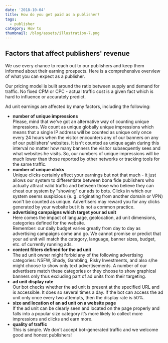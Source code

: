```yaml
---
date: '2018-10-04'
title: How do you get paid as a publisher?
tags:
  - publisher
category: How to
thumbnail: /blog/assets/illustration-7.png
---
```

## Factors that affect publishers' revenue

We use every chance to reach out to our publishers and keep them informed about their earning prospects. Here is a comprehensive overview of what you can expect as a publisher.

Our pricing model is built around the ratio between supply and demand for traffic. No fixed CPM or CPC - actual traffic cost is a given fact which is hard to influence or accurately predict.

Ad unit earnings are affected by many factors, including the following:

* **number of unique impressions**\
  Please, mind that we've got an alternative way of counting unique impressions. We count as unique globally unique impressions which means that a single IP address will be counted as unique only once every 24 hours when the visitor encounters any of our banners on any of our publishers’ websites. It isn't counted as unique again during this interval no matter how many banners the visitor subsequently sees and what websites he visits. So, our numbers of unique impressions will be much lower than those reported by other networks or tracking tools for the same traffic.
* **number of unique clicks**\
  Unique clicks certainly affect your earnings but not that much - it just allows our system to differentiate between bona fide publishers who actually attract valid traffic and between those who believe they can cheat our system by "showing" our ads to bots. Clicks in which our system seems suspicious (e. g. originating from another domain or VPN) won't be counted as unique.  Advertisers may reward you for any clicks generated by your website but it is not a common practice.
* **advertising campaigns which target your ad unit**\
  Here comes the impact of language, geolocation, ad unit dimensions, categories defined for the website.\
  Remember: our daily budget varies greatly from day to day as advertising campaigns come and go. We cannot promise or predict that your ad unit will match the category, language, banner sizes, budget, etc. of currently running ads.
* **content filters defined for the ad unit** \
  The ad unit owner might forbid any of the following advertising categories: NSFW, Shady, Gambling, Risky Investments, and also s/he might choose to show only text advertisements.  A number of our advertisers match these categories or they choose to show graphical banners only thus excluding part of ad units from their targeting.
* **ad unit display rate** \
  Our bot checks whether the ad unit is present at the specified URL and is accessible. It does so several times a day. If the bot can access the ad unit only once every two attempts, then the display rate is 50%.
* **size and location of an ad unit on a website page** \
  If the ad unit can be clearly seen and located on the page properly and falls into a popular size category it’s more likely to collect more impressions and clicks and earn more.
* **quality of traffic** \
  This is simple. We don't accept bot-generated traffic and we welcome good and honest publishers!
